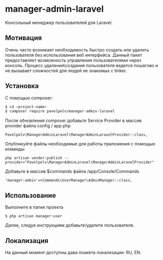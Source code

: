 # manager-admin-laravel

Консольный менеджер пользователей для Laravel.

## Мотивация 

Очень часто возникает необходимость быстро создать или удалить пользователя без использования веб интерфейса. Данный 
пакет предоставляет возможность управления пользователями через консоль. Процесс удаления\создания пользователя ведется
 пошагово и не вызывает сложностей для людей не знакомых с tinker.

## Установка

С помощью composer:

```bash
$ cd <project-name>
$ composer require pavelpolv/manager-admin-laravel
```

После обновления composer добавьте Service Provider в массив provider файла config / app.php

`Pavelpolv\ManagerAdminLaravel\ManagerAdminLaravelProvider::class,`

Опубликуйте файлы необходимые для работы приложения с помощью команды:

`php artisan vendor:publish --provider="Pavelpolv\ManagerAdminLaravel\ManagerAdminLaravelProvider"`

Добавьте в массив $commands файла /app/Console/Commands

`'manager:admin'=>Commands\UserManager\AdminManager::class,`

## Использование

Выполните в папке проекта

```$ php artisan manager:user ```

Далее, следуя инструкциям добавьте/удалите пользователя.

## Локализация

На данный момент доступны дава поакета локализации: RU, EN.
